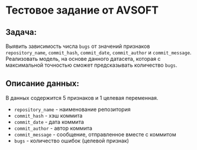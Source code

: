 # Тестовое задание от AVSOFT   

## Задача:   
Выявить зависимость числа `bugs` от значений признаков `repository_name`, `commit_hash`, `commit_date`, `commit_author` и `commit_message`.   
Реализовать модель, на основе данного датасета, которая с максимальной точностью сможет предсказывать количество `bugs`.  


## Описание данных:  
В данных содержится 5 признаков и 1 целевая переменная.   
- `repository_name` - наименование репозитория
- `commit_hash` - хэш коммита
- `commit_date` - дата коммита
- `commit_author` - автор коммита
- `commit_message` - сообщение, отправленное вместе с коммитом
- `bugs` - количество ошибок (целевой признак)

